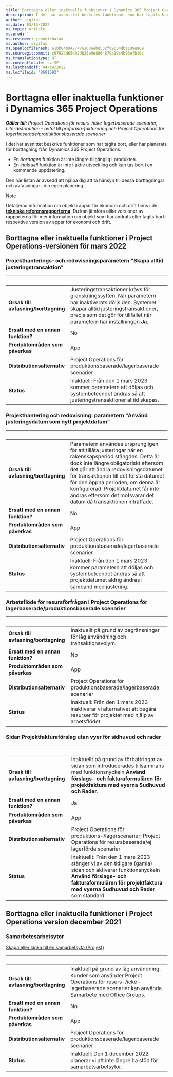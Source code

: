 ```yaml
---
title: Borttagna eller inaktuella funktioner i Dynamics 365 Project Operations
description: I det här avsnittet beskrivs funktioner som har tagits bort, eller har planerats för borttagning från Dynamics 365 Project Operations.
author: sigitac
ms.date: 03/16/2022
ms.topic: article
ms.prod: ''
ms.reviewer: johnmichalak
ms.author: sigitac
ms.openlocfilehash: 61bb84b94274762636eb8532f09634db1109e969
ms.sourcegitcommit: c0792bd65d92db25e0e8864879a19c4b93efb10c
ms.translationtype: HT
ms.contentlocale: sv-SE
ms.lasthandoff: 04/14/2022
ms.locfileid: "8601592"
---
```

# <a name="removed-or-deprecated-features-in-dynamics-365-project-operations"></a>Borttagna eller inaktuella funktioner i Dynamics 365 Project Operations

_**Gäller till:** Project Operations för resurs-/icke-lagerbaserade scenarier, Lite-distribution – avtal till proforma-fakturering och Project Operations för lagerbaserade/produktionsbaserade scenarier_

I det här avsnittet beskrivs funktioner som har tagits bort, eller har planerats för borttagning från Dynamics 365 Project Operations.

- En *borttagen* funktion är inte längre tillgänglig i produkten.
- En *inaktuell* funktion är inte i aktiv utveckling och kan tas bort i en kommande uppdatering.

Den här listan är avsedd att hjälpa dig att ta hänsyn till dessa borttagningar och avfasningar i din egen planering.

> [!NOTE]
> Detaljerad information om objekt i appar för ekonomi och drift finns i de [**tekniska referensrapporterna**](/dynamics/s-e/global/axtechrefrep_61). Du kan jämföra olika versioner av rapporterna för mer information om objekt som har ändrats eller tagits bort i respektive version av appar för ekonomi och drift.

## <a name="features-removed-or-deprecated-in-the-project-operations-march-2022-release"></a>Borttagna eller inaktuella funktioner i Project Operations-versionen för mars 2022

### <a name="project-management-and-accounting-always-create-adjustment-transaction-parameter"></a>Projekthanterings- och redovisningsparametern "Skapa alltid justeringstransaktion"

| &nbsp; | &nbsp; |
|--------|--------|
| **Orsak till avfasning/borttagning** | Justeringstransaktioner krävs för granskningssyften. När parametern har inaktiverats döljs den. Systemet skapar alltid justeringstransaktioner, precis som det gör för tillfället när parametern har inställningen **Ja**. |
| **Ersatt med en annan funktion?** | No |
| **Produktområden som påverkas** | App |
| **Distributionsalternativ** | Project Operations för produktionsbaserade/lagerbaserade scenarier |
| **Status** | Inaktuell: Från den 1 mars 2023 kommer parametern att döljas och systembeteendet ändras så att justeringstransaktioner alltid skapas. |

### <a name="project-management-and-accounting-use-adjustment-date-as-new-project-date-parameter"></a>Projekthantering och redovisning: parametern "Använd justeringsdatum som nytt projektdatum"

| &nbsp; | &nbsp; |
|--------|--------|
| **Orsak till avfasning/borttagning** | Parametern användes ursprungligen för att tillåta justeringar när en räkenskapsperiod stängdes. Detta är dock inte längre obligatoriskt eftersom det går att ändra redovisningsdatumet för transaktionen till det första datumet för den öppna perioden, om denna är konfigurerad. Projektdatumet får inte ändras eftersom det motsvarar det datum då transaktionen inträffade. |
| **Ersatt med en annan funktion?** | No |
| **Produktområden som påverkas** | App |
| **Distributionsalternativ** | Project Operations för produktionsbaserade/lagerbaserade scenarier |
| **Status** | Inaktuell: Från den 1 mars 2023 kommer parametern att döljas och systembeteendet ändras så att projektdatumet aldrig ändras i samband med justering. |

### <a name="resource-request-workflow-in-project-operations-for-stockedproduction-based-scenarios"></a>Arbetsflöde för resursförfrågan i Project Operations för lagerbaserade/produktionsbaserade scenarier

| &nbsp; | &nbsp; |
|--------|--------|
| **Orsak till avfasning/borttagning** | Inaktuellt på grund av begränsningar för låg användning och transaktionsvolym. |
| **Ersatt med en annan funktion?** | No |
| **Produktområden som påverkas** | App |
| **Distributionsalternativ** | Project Operations för produktionsbaserade/lagerbaserade scenarier |
| **Status** | Inaktuell: Från den 1 mars 2023 inaktiverar vi alternativet att begära resurser för projektet med hjälp av arbetsflödet. |

### <a name="project-invoice-proposal-page-without-header-and-lines-views"></a>Sidan Projektfakturaförslag utan vyer för sidhuvud och rader

| &nbsp; | &nbsp; |
|--------|--------|
| **Orsak till avfasning/borttagning** | Inaktuellt på grund av förbättringar av sidan som introducerades tillsammans med funktionsnyckeln **Använd förslags- och fakturaformulären för projektfaktura med vyerna Sudhuvud och Rader**. |
| **Ersatt med en annan funktion?** | Ja |
| **Produktområden som påverkas** | App |
| **Distributionsalternativ** | Project Operations för produktions-/lagerscenarier; Project Operations för resursbaserade/ej lagerförda scenarier |
| **Status** | Inaktuellt: Från den 1 mars 2023 stänger vi av den tidigare (gamla) sidan och aktiverar funktionsnyckeln **Använd förslags- och fakturaformulären för projektfaktura med vyerna Sudhuvud och Rader** som standard. |

## <a name="features-removed-or-deprecated-in-the-project-operations-december-2021-release"></a>Borttagna eller inaktuella funktioner i Project Operations version december 2021

### <a name="collaboration-workspaces"></a>Samarbetesarbetsytor

[Skapa eller länka till en samarbetsyta (Projekt)](/dynamicsax-2012/appuser-itpro/create-or-link-to-a-collaboration-workspace-project)

| &nbsp; | &nbsp; |
|--------|--------|
| **Orsak till avfasning/borttagning** | Inaktuell på grund av låg användning. Kunder som använder Project Operations för resurs-/icke-lagerbaserade scenarier kan använda [Samarbete med Office Groups](../project-management/collaboration-groups.md). |
| **Ersatt med en annan funktion?** | No |
| **Produktområden som påverkas** | App  |
| **Distributionsalternativ** | Project Operations för produktionsbaserade/lagerbaserade scenarier |
| **Status** | Inaktuell: Den 1 december 2022 planerar vi att inte längre ha stöd för samarbetsarbetsytor. |
